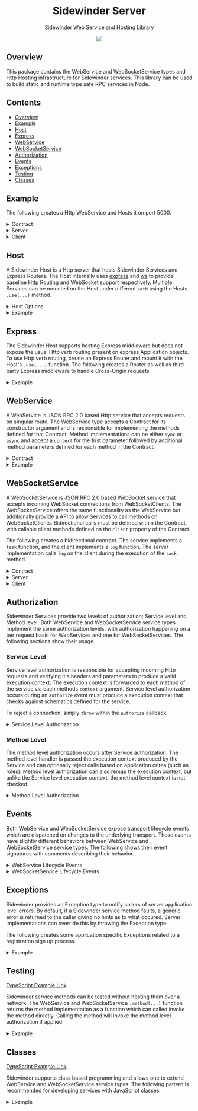 <div align='center'>

<h1>Sidewinder Server</h1>

<p>Sidewinder Web Service and Hosting Library</p>

[<img src="https://img.shields.io/npm/v/@sidewinder/server?label=%40sidewinder%2Fserver">](https://www.npmjs.com/package/@sidewinder/server)

</div>

## Overview

This package contains the WebService and WebSocketService types and Http Hosting infrastructure for Sidewinder services. This library can be used to build static and runtime type safe RPC services in Node.

## Contents

- [Overview](#Overview)
- [Example](#Example)
- [Host](#Host)
- [Express](#Express)
- [WebService](#WebService)
- [WebSocketService](#WebSocketService)
- [Authorization](#Authorization)
- [Events](#Events)
- [Exceptions](#Exceptions)
- [Testing](#Testing)
- [Classes](#Classes)

## Example

The following creates a Http WebService and Hosts it on port 5000.

<details>
  <summary>Contract</summary>

```typescript
import { Type } from '@sidewinder/contract'

export const Contract = Type.Contract({
    server: {
        add: Type.Function([Type.Number(), Type.Number()], Type.Number()),
        sub: Type.Function([Type.Number(), Type.Number()], Type.Number()),
        mul: Type.Function([Type.Number(), Type.Number()], Type.Number()),
        div: Type.Function([Type.Number(), Type.Number()], Type.Number()),
    }
})
```
</details>

<details>
  <summary>Server</summary>

```typescript
import { Host, WebService } from '@sidewinder/server'

const service = new WebService(Contract)
service.method('add', (context, a, b) => a + b)
service.method('sub', (context, a, b) => a - b)
service.method('mul', (context, a, b) => a * b)
service.method('div', (context, a, b) => a / b)

const host = new Host()
host.use(service)
host.listen(5000)
```

</details>

<details>
  <summary>Client</summary>

```typescript
import { WebClient } from '@sidewinder/client'

const client = new WebClient(Contract, 'http://localhost:5000/')
const add = await client.call('add', 1, 2)
const sub = await client.call('sub', 1, 2)
const mul = await client.call('mul', 1, 2)
const div = await client.call('div', 1, 2)
console.log([add, sub, mul, div]) // [3, -1, 2, 0.5]
```

</details>

## Host

A Sidewinder Host is a Http server that hosts Sidewinder Services and Express Routers. The Host internally uses [express](https://expressjs.com/) and [ws](https://github.com/websockets/ws) to provide baseline Http Routing and WebSocket support respectively. Multiple Services can be mounted on the Host under different `path` using the Hosts `.use(...)` method.

<details>
  <summary>Host Options</summary>

```typescript
import { Host } from '@sidewinder/service'

const host = new Host({
    /** 
     * Load balancer keep alive. Transmits a `ping` signal to each connected 
     * web socket to prevent inactive sockets being terminated by the balancer.
     * 
     * (Default is 8000) 
     */
     keepAliveTimeout: number

     /** 
      * Disables client message compression. By default, browsers will compress web 
      * socket frames which the server needs to decompress on a per message basis. 
      * Setting this value to false means the server can skip frame decompression 
      * (reducing CPU overhead) but at the expense of adding IO / Network overhead.
      * 
      * (Default is false)
      */
     disableFrameCompression: boolean
 
     /**
      * Sets an upper limit for the number of concurrent web sockets allowed on the 
      * host. This can be useful for autoscaling scenarios where the AWS ALB will 
      * limited connections to around 4075, but where autoscaling may be dependent on
      * service latency.
      * 
      * (Default is 16384)
      */
     maxSocketCount: number 
})

```

</details>

<details>
  <summary>Example</summary>

```typescript
import { Host }   from '@sidewinder/service'
import { Router } from 'express'

const host = new Host()
host.use(Router().get('/', (req, res) => res.send({ message: 'hello' })))
host.listen(5000).then(() => console.log('Host listening on port 5000'))
```

</details>

## Express

The Sidewinder Host supports hosting Express middleware but does not expose the usual Http verb routing present on express Application objects. To use Http verb routing, create an Express Router and mount it with the Host's `.use(...)` function. The following creates a Router as well as third party Express middleware to handle Cross-Origin requests.

<details>
  <summary>Example</summary>

```typescript
import { Host } from '@sidewinder/server'
import { Router } from 'express'
import cors from 'cors'

const router = Router()
router.get('/contact', (req, res) => res.send('contact page'))
router.get('/about',   (req, res) => res.send('about page'))
router.get('/',        (req, res) => res.send('home page'))

const host = new Host()
host.use(cors())
host.use(router)
host.listen(5000)
```

</details>

## WebService

A WebService is JSON RPC 2.0 based Http service that accepts requests on singular route. The WebService type accepts a Contract for its constructor argument and is responsible for implementing the methods defined for that Contract. Method implementations can be either `sync` or `async` and accept a `context` for the first parameter followed by additional method parameters defined for each method in the Contract.

<details>
  <summary>Contract</summary>

```typescript
import { Type } from '@sidewinder/contract'

export const Contract = Type.Contract({
    server: {
        echo: Type.Function([Type.String()], Type.String())
    }
})

```
</details>

<details>
  <summary>Example</summary>

```typescript
import { WebService } from '@sidewinder/server'

const service = new WebService(Contract)

service.method('echo', (context, message) => message)
```
</details>


## WebSocketService

A WebSocketService is JSON RPC 2.0 based WebSocket service that accepts incoming WebSocket connections from WebSocketClients. The WebSocketService offers the same functionality as the WebService but additionally provide a API to allow Services to call methods on WebSocketClients. Bidirectional calls must be defined within the Contract, with callable client methods defined on the `client` property of the Contract.

The following creates a bidirectional contract. The service implements a `task` function, and the client implements a `log` function. The server implementation calls `log` on the client during the execution of the `task` method.

<details>
  <summary>Contract</summary>

```typescript
import { Type } from '@sidewinder/contract'

export const Contract = Type.Contract({
    server: {
        task: Type.Function([], Type.Void()),
    },
    client: {
        log: Type.Function([Type.String()], Type.Void())
    }
})
```
</details>

<details>
  <summary>Server</summary>

```typescript
import { WebSocketService } from '@sidewinder/service'

const service = new WebSocketService(Contract)

service.method('task', async (context, request) => {
   await service.call(context, 'log', 'log message 1')
   await service.call(context, 'log', 'log message 2')
   await service.call(context, 'log', 'log message 3')
})
```

</details>

<details>
  <summary>Client</summary>

```typescript
import { WebSocketClient } from '@sidewinder/client'

const client = new WebSocketClient(Contract, 'ws://localhost:5000')
client.method('log', message => console.log(message)) // 'log message 1'
                                                      // 'log message 2'
                                                      // 'log message 3'

client.call('task')
```

</details>

## Authorization

Sidewinder Services provide two levels of authorization; Service level and Method level. Both WebService and WebSocketService service types implement the same authorization levels, with authorization happening on a per request basic for WebServices and one for WebSocketServices. The following sections show their usage.

### Service Level

Service level authorization is responsible for accepting incoming Http requests and verifying it's headers and parameters to produce a valid execution context. The execution context is forwarded to each method of the service via each methods `context` argument. Service level authorization occurs during an `authorize` event must produce a execution context that checks against schematics defined for the service.

To reject a connection, simply `throw` within the `authorize` callback.

<details>
  <summary>Service Level Authorization</summary>

```typescript
const Context = Type.Object({
  clientId: Type.String()
  name:     Type.String(),
  roles:    Type.Array(Type.String())
})

const service = new WebService(Contact, Context)

service.event('authorize', (clientId, request) => {
   const { name, roles } = Token.decode(request.headers['authorization'])
   return { clientId, name, roles }
})

service.method('action', (context) => {
  const { clientId, name, roles } = context
})
```
</details>

### Method Level

The method level authorization occurs after Service authorization. The method level handler is passed the execution context produced by the Service and can optionally reject calls based on application critea (such as roles). Method level authorization can also remap the execution context, but unlike the Service level execution context, the method level context is not checked.

<details>
  <summary>Method Level Authorization</summary>

```typescript
const Context = Type.Object({
  clientId: Type.String()
  name:     Type.String(),
  roles:    Type.Array(Type.String())
})

const service = new WebService(Contact, Context)

service.event('authorize', (clientId, request) => {
   const { name, roles } = Token.decode(request.headers['authorization'])
   return { clientId, name, roles }
})

service.method('action', (context) => {
  return { ...context, foo: 'bar' }
}, (context) => {
  const { clientId, name, roles, foo } = context
})
```
</details>

## Events

Both WebService and WebSocketService expose transport lifecycle events which are dispatched on changes to the underlying transport. These events have slightly different behaviors between WebService and WebSocketService service types. The following shows their event signatures with comments describing their behavior.

<details>
  <summary>WebService Lifecycle Events</summary>

```typescript
export type WebServiceAuthorizeCallback<Context> = (clientId: string, request: IncomingMessage) => Promise<Context> | Context
export type WebServiceConnectCallback<Context>   = (context: Context) => Promise<unknown> | unknown
export type WebServiceCloseCallback<Context>     = (context: Context) => Promise<unknown> | unknown
export type WebServiceErrorCallback              = (clientId: string, error: unknown) => Promise<unknown> | unknown

/**
 * Subscribes to authorize events. This event is raised for every incoming Http Rpc request. Subscribing to 
 * this event is mandatory if the service provides a context schema. The authorize event must return a value
 * that conforms to the services context or throw if the user is not authorized.
 */
public event(event: 'authorize', callback: WebServiceAuthorizeCallback<Context>): WebServiceAuthorizeCallback<Context>

/**
 * Subscribes to connect events. This event is raised immediately following a successful 'authorize' event only.
 * This event receives the context returned from a successful authorization.
 */
public event(event: 'connect', callback: WebServiceConnectCallback<Context>): WebServiceConnectCallback<Context>

/**
 * Subscribes to close events. This event is raised whenever the remote Http request is about to close.
 * Callers should use this event to clean up any associated state created for the request. This event receives 
 * the context returned from a successful authorization.
 */
public event(event: 'close', callback: WebServiceCloseCallback<Context>): WebServiceCloseCallback<Context>

/**
 * Subscribes to error events. This event is raised if there are any http transport errors. This event
 * is usually immediately followed by a close event.
 */
public event(event: 'error', callback: WebServiceErrorCallback<Context>): WebServiceErrorCallback<Context>

```
</details>

<details>
  <summary>WebSocketService Lifecycle Events</summary>

```typescript
export type WebSocketServiceAuthorizeCallback<Context> = (clientId: string, request: IncomingMessage) => Promise<Context> | Context
export type WebSocketServiceConnectCallback<Context>   = (context: Context) => Promise<unknown> | unknown
export type WebSocketServiceCloseCallback<Context>     = (context: Context) => Promise<unknown> | unknown
export type WebSocketServiceErrorCallback              = (context: string, error: unknown) => Promise<unknown> | unknown

/**
 * Subscribes to authorize events. This event is raised once for each incoming WebSocket request. Subscribing to 
 * this event is mandatory if the service provides a context schema. The authorize event must return a value
 * that conforms to the services context or throw if the user is not authorized. This context is reused for
 * subsequence calls on this service.
 */
public event(event: 'authorize', callback: WebSocketServiceAuthorizeCallback<Context>): WebSocketServiceAuthorizeCallback<Context>

/**
 * Subscribes to connect events. This event is raised immediately following a successful 'authorize' event only.
 * This event receives the context returned from a successful authorization.
 */
public event(event: 'connect', callback: WebSocketServiceConnectCallback<Context>): WebSocketServiceConnectCallback<Context>

/**
 * Subscribes to close events. This event is raised whenever the remote WebSocket disconnects from the service.
 * Callers should use this event to clean up any associated state created for the connection. This event receives 
 * the context returned from a successful authorization.
 */
public event(event: 'close', callback: WebSocketServiceCloseCallback<Context>): WebSocketServiceCloseCallback<Context>

/**
* Subcribes to error events. This event is raised for any socket transport errors and is usually following
* immediately by a close event. This event receives the initial clientId string value only.
*/
public event(event: 'error', callback: WebSocketServiceErrorCallback): WebSocketServiceErrorCallback
```
</details>

## Exceptions

Sidewinder provides an Exception type to notify callers of server application level errors. By default, if a Sidewinder service method faults, a generic error is returned to the caller giving no hints as to what occured. Server implementations can override this by throwing the Exception type.

The following creates some application specific Exceptions related to a registration sign up process.

<details>
  <summary>Example</summary>

```typescript
import { Exception } from '@sidewinder/contract'

export class UsernameAlreadyExistsException extends Exception {
    constructor(email: string) {
        super(`The email '${email}' already exists`, 1000, {})
    }
}
export class EmailAlreadyExistsException extends Exception {
    constructor(email: string) {
        super(`The email '${email}' already exists`, 1001, {})
    }
}
export class PasswordNotStrongEnoughException extends Exception {
    constructor() {
        super(`Password not strong enough`, 1002, {})
    }
}

server.method('user:create', (clientId, request) => {
    // If any of these checks fail, the caller will receive meaningful information as to what went wrong.
    if(await database.usernameExists(request.email)) throw new UsernameAlreadyExistsException(request.username)
    if(await database.emailExists(request.email)) throw new EmailAlreadyExistsException(request.email)
    if(!passwords.checkPasswordStength(request.password)) throw new PasswordNotStrongEnoughException(request.password)
    
    // If this throws an Error, a generic `Internal Server Error` will be returned to the caller.
    const { userId } = await database.createUser({
        username: request.username,
        password: request.password,
        email: request.email
    })
    return { userId }
})
```

</details>

## Testing

[TypeScript Example Link](https://www.typescriptlang.org/play?#code/JYWwDg9gTgLgBAbzgFQJ5gKZwL5z-uAMyghDgHIABAZ2ABMMB3YAOwagHoBjCFmKAIZcY5AFChIsRHADqGAEYBlDFABuwLllzFSFGvSat2HaitUqxojhzgBaew8dPnL12-ce3VmwGFe-IRhvO09QsPCIx1FRHhZqeD8+QWE4AF4UdAwAOkSA4QAKBFECQmgQARgALgoAK2pecgAaYvxTNRVqooICcgE6OnJqtEwsgDEAVxZhYF58gG1h7IA5cZB5FXyASkaMkZW1jc2AXR3FrP31qC3tlrxsUWxN6OsQyLf39+DlNQ0MYI+AYDPNFYvE4G11Jo0nAWExZApvpCMPlcskYE8YrwwX06BMpjAZixoRDflkQBgYAALCB0fK9fpNOD5LgAG2AGD4AEk6DsBDt5Js0gA+OACOAAajgAueNiBcvlDmCyAw8X+CvVAJBWPgOOhAkYAmAOv6eOms3IAB5WeyuXQhYyAIw7ABMGOAhHyuoAhKl0gBmQVUkiMOAAUSgJCu5AAqrCAB6YYQYOhwKAq8YskSbIA)

Sidewinder service methods can be tested without hosting them over a network. The WebService and WebSocketService `.method(...)` function returns the method implementation as a function which can called invoke the method directly. Calling the method will invoke the method level authorization if applied.

<details>
  <summary>Example</summary>

```typescript
import { Type, WebService } from '@sidewinder/server'

// ---------------------------------------------------------------------------
// Contract
// ---------------------------------------------------------------------------

const Contract = Type.Contract({
    format: 'json',
    server: {
        'add': Type.Function([Type.Number(), Type.Number()], Type.Number()),
    }
})

// ---------------------------------------------------------------------------
// Service
// ---------------------------------------------------------------------------

const service = new WebService(Contract)

const add = service.method('add', (context, a, b) => a + b)

// ---------------------------------------------------------------------------
// Test
// ---------------------------------------------------------------------------

const result = await add({ ...service execution context }, 1, 2)

if(result !== 3) throw Error('Unexpected result')
```

</details>

## Classes

[TypeScript Example Link](https://www.typescriptlang.org/play?#code/JYWwDg9gTgLgBAbzgFQJ5gKYBo4AkIDOMOA6hgEYDKGUAbsAMYZwC+cAZlBCHAOQACBYABMMAd2AA7UVAD0BGrRq8AsACh1s2XAC0e-QcNHjJ02fPHN26nUYYrui0+cvXe9eoYRJROAGFvGCgAQwZ4AF4UdAwAOgDJINCYAAoEdTgMjmgQYJgALj4AKwJvXix0zIU6GgK0tUyGvmDhYV4CtEwYgDEAV0kw4G9kgG0O2IA5HpByGmSAShwxmMnp2bmAXUXo5amZqHmFisa+Ah7yNqjO3v6YQckRpZW9+a3Op7XNy4ndtcP6474IB6ABsLktrgMhqNtu99gsvjtVnDPo8fnC-gC+MJgLQwdsIbcoaikS8EbD5iiYWiDuV-hkWOoWHMPGovD54PEYBgAB4RBEAeXIhQwYVSRzgkmCIAwBQRlCCUgA5i9xVxgRgCO1tgBBKAhVDJJbyqBKg6M5kaNQ8yCwOBSLlQdihZgAGQgisVNEQ4uB7uSMQDwSgis1cGCklQw3WcwKtAgIkZLOt0HgDGBwQIBDgAFlcgALGz0JhwHlc6RZshURR2AA8MGiEHY-kCITCOHrmEbzYSpYAfN66XA2UQoD0wtBkmATbRcswoBhmt5gag4L6PTU4G711A5gPMadMPtOa3iN2ubyLQ0GZaGlowz0YHnoMAAF65O7i4IPp8ml-MSKPsABAxBgSgJMkvBfo+z5-mUcDJGmwAYAkACSwg4POACOPQajAu7hP2dSYuKDSAcBa6elAMRrhBUE-q+SpwD0VS8BaJGZPOMA9FAkiIBKUoyliwRKHBaoagUwyQcIIBSHBvAgBAMi5NAvDrKw4pMiyt7aNK0HCAQ4pgGcwKMGGLRwABeZATEulPsItEtHBCGBKWODBDg5D4YRcBkdR7qUX5yq8AwwTAuqwhma0cwANxwJx3G8cEcAANRwOQrCXpkRnkCZDBwKc6WWdZtmKRBBVOWy56nu5aVeXxvkUTQgUQSFYUYBF5UxXFGBcTxYa6GlGWGcZplAsCFk+VZwElfZ8kghVLm8m5Hl1UgDX+U1NHBaF4VwGNrGxfFfVJQAVINmmDtluVwNitATb5M0QbdC09ktYYrRZ3nrduzXbW1EXPV1R2JXA2jpRd14OG40MwzDDj4EQUOw8jKOmCyw7wDkj4TZI4g5vmhZ2Kkq7ugU-qBsGobhpG0afUO3glOqzVBiGu4XRjcBPr4kS42IeCECkFpczAMTMRgEGyFjeZwVLQsC9RQFlskACsAAM6tzEAA)

Sidewinder supports class based programming and allows one to extend WebService and WebSocketService service types. The following pattern is recommended for developing services with JavaScript classes.

<details>
  <summary>Example</summary>

```typescript
import { Type, Host, WebService } from '@sidewinder/server'

// -------------------------------------------------------------------------
// Service
// -------------------------------------------------------------------------

const Contract = Type.Contract({
    format: 'json',
    server: {
        'add': Type.Function([Type.Number(), Type.Number()], Type.Number()),
        'sub': Type.Function([Type.Number(), Type.Number()], Type.Number()),
        'mul': Type.Function([Type.Number(), Type.Number()], Type.Number()),
        'div': Type.Function([Type.Number(), Type.Number()], Type.Number()),
    }
})

const Context = Type.Object({
    name:  Type.String(),
    roles: Type.Array(Type.String())
})

export interface Logger {
    log(...args: any[]): void
}

export class MathService extends WebService<typeof Contract, typeof Context> {
    constructor(private readonly logger: Logger) {
        super(Contract, Context)
    }

    // authorization
    authorize = this.event('authorize', (clientId, request) => {
        
        this.logger.log('authorizing user')

        return { name: 'dave', roles: ['admin', 'moderator'] }
    })

    // methods
    public add = this.method('add', (context, a, b) => { this.logger.log('called add'); return a + b })
    public sub = this.method('sub', (context, a, b) => { this.logger.log('called sub'); return a - b })
    public mul = this.method('mul', (context, a, b) => { this.logger.log('called mul'); return a * b })
    public div = this.method('div', (context, a, b) => { this.logger.log('called div'); return a / b })
}

// -------------------------------------------------------------------------
// Host
// -------------------------------------------------------------------------

const math = new MathService({ log: (...args: any[]) => console.log(args) })
const host = new Host()
host.use('/math', math)
host.listen(5000)
```

</details>
